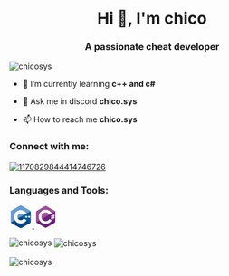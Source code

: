 <h1 align="center">Hi 👋, I'm chico</h1>
<h3 align="center">A passionate cheat developer</h3>

<p align="left"> <img src="https://komarev.com/ghpvc/?username=chicosys&label=Profile%20views&color=0e75b6&style=flat" alt="chicosys" /> </p>

- 🌱 I’m currently learning **c++ and c#**

- 💬 Ask me in discord **chico.sys**

- 📫 How to reach me **chico.sys**

<h3 align="left">Connect with me:</h3>
<p align="left">
<a href="https://discord.gg/1170829844414746726" target="blank"><img align="center" src="https://raw.githubusercontent.com/rahuldkjain/github-profile-readme-generator/master/src/images/icons/Social/discord.svg" alt="1170829844414746726" height="30" width="40" /></a>
</p>

<h3 align="left">Languages and Tools:</h3>
<p align="left"> <a href="https://www.w3schools.com/cpp/" target="_blank" rel="noreferrer"> <img src="https://raw.githubusercontent.com/devicons/devicon/master/icons/cplusplus/cplusplus-original.svg" alt="cplusplus" width="40" height="40"/> </a> <a href="https://www.w3schools.com/cs/" target="_blank" rel="noreferrer"> <img src="https://raw.githubusercontent.com/devicons/devicon/master/icons/csharp/csharp-original.svg" alt="csharp" width="40" height="40"/> </a> </p>

<p><img align="left" src="https://github-readme-stats.vercel.app/api/top-langs?username=chicosys&show_icons=true&locale=en&layout=compact" alt="chicosys" /></p>

<p>&nbsp;<img align="center" src="https://github-readme-stats.vercel.app/api?username=chicosys&show_icons=true&locale=en" alt="chicosys" /></p>

<p><img align="center" src="https://github-readme-streak-stats.herokuapp.com/?user=chicosys&" alt="chicosys" /></p>

